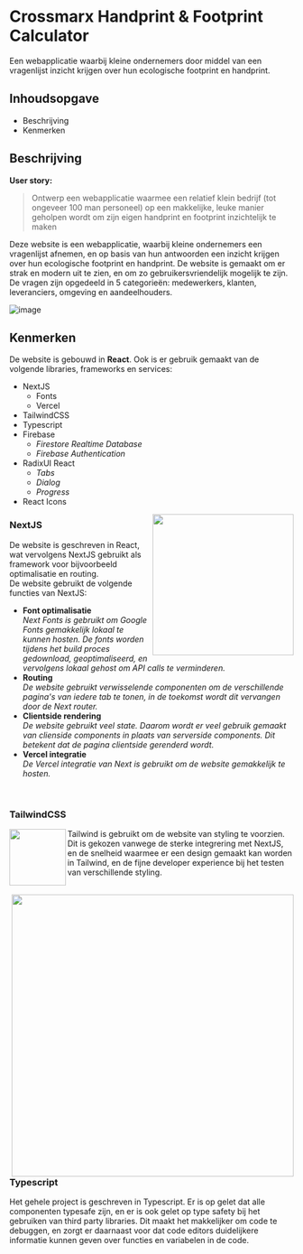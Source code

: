 # Crossmarx Handprint & Footprint Calculator

Een webapplicatie waarbij kleine ondernemers door middel van een vragenlijst inzicht krijgen over hun ecologische footprint en handprint.

## Inhoudsopgave

* Beschrijving
* Kenmerken

## Beschrijving

**User story:**

> Ontwerp een webapplicatie waarmee een relatief klein bedrijf (tot ongeveer 100 man personeel) op een makkelijke, leuke manier geholpen wordt om zijn eigen handprint en footprint inzichtelijk te maken

Deze website is een webapplicatie, waarbij kleine ondernemers een vragenlijst afnemen, en op basis van hun antwoorden een inzicht krijgen over hun ecologische footprint en handprint. De website is gemaakt om er strak en modern uit te zien, en om zo gebruikersvriendelijk mogelijk te zijn. De vragen zijn opgedeeld in 5 categorieën: medewerkers, klanten, leveranciers, omgeving en aandeelhouders.

![image](https://github.com/Robin1224/nextjs-crossmarx/assets/81151231/07758e95-beca-4bc0-b9cc-866e528c3a63)

## Kenmerken

De website is gebouwd in **React**.
Ook is er gebruik gemaakt van de volgende libraries, frameworks en services:
* NextJS
  * Fonts 
  * Vercel
* TailwindCSS
* Typescript
* Firebase
  * _Firestore Realtime Database_
  * _Firebase Authentication_
* RadixUI React
  * _Tabs_
  * _Dialog_
  * _Progress_
* React Icons

<img src="https://github.com/Robin1224/nextjs-crossmarx/assets/81151231/5a51a730-bda8-435e-8041-f0c5f05c7e28" align="right" width="250">

### NextJS

De website is geschreven in React, wat vervolgens NextJS gebruikt als framework voor bijvoorbeeld optimalisatie en routing.  
De website gebruikt de volgende functies van NextJS:
* **Font optimalisatie**  
  _Next Fonts is gebruikt om Google Fonts gemakkelijk lokaal te kunnen hosten. De fonts worden tijdens het build proces gedownload, geoptimaliseerd, en vervolgens lokaal gehost om API calls te verminderen._
* **Routing**  
  _De website gebruikt verwisselende componenten om de verschillende pagina's van iedere tab te tonen, in de toekomst wordt dit vervangen door de Next router._
* **Clientside rendering**  
  _De website gebruikt veel state. Daarom wordt er veel gebruik gemaakt van clienside components in plaats van serverside components. Dit betekent dat de pagina clientside gerenderd wordt._
* **Vercel integratie**  
  _De Vercel integratie van Next is gebruikt om de website gemakkelijk te hosten._

<br clear="right"/>

### TailwindCSS

<img src="https://github.com/Robin1224/nextjs-crossmarx/assets/81151231/c6123634-7c07-4d6a-9fb5-88a28f82b015" align="left" height="100">

Tailwind is gebruikt om de website van styling te voorzien. Dit is gekozen vanwege de sterke integrering met NextJS, en de snelheid waarmee er een design gemaakt kan worden in Tailwind, en de fijne developer experience bij het testen van verschillende styling.

<br clear="left"/>

<img src="https://github.com/Robin1224/nextjs-crossmarx/assets/81151231/460fd343-27e0-4d21-b060-df3c9e7d2ded" align="right" width="500">

### Typescript

Het gehele project is geschreven in Typescript. Er is op gelet dat alle componenten typesafe zijn, en er is ook gelet op type safety bij het gebruiken van third party libraries. Dit maakt het makkelijker om code te debuggen, en zorgt er daarnaast voor dat code editors duidelijkere informatie kunnen geven over functies en variabelen in de code.

<br clear="right"/>
